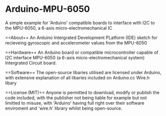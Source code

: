 # Arduino-MPU-6050
A simple example for 'Arduino' compatible boards to interface with I2C to the MPU-6050, a 6-axis micro-electromechanical IC

==About==
An Arduino Intergrated Development PLatform (IDE) sketch for recieveing 
gyroscopic and accelerometer values from the MPU-6050

==Hardware==
An Arduino board or compatible microcontroller capable of I2C interface
MPU-6050 (a 6-axis micro-electromechanical system) Intergrated Circuit board. 

==Software==
The open-source libaries utilised are licensed under Arduino,
with extensive explanation of all libaries included on Arduino.cc
Wire.h libary

==License (MIT)==
Anyone is permitted to download, modify or publish the code included, with the
publisher not being liable for example but not limitted to misuse, with 'Arduino'
having full right over their software enviroment and 'wire.h' library whilst
being open-source.
